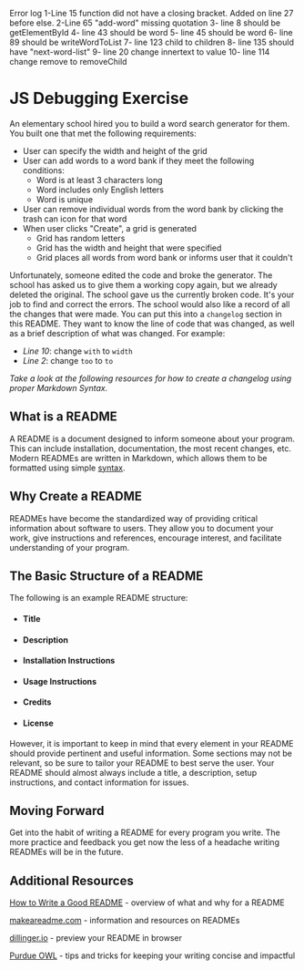 Error log
1-Line 15 function did not have a closing bracket. Added on line 27 before else.
2-Line 65 "add-word" missing quotation
3- line 8 should be getElementById
4- line 43 should be word
5- line 45 should be word
6- line 89 should be writeWordToList
7- line 123 child to children
8- line 135 should have "next-word-list"
9- line 20 change innertext to value
10- line 114 change remove to removeChild








































# JS Debugging Exercise
An elementary school hired you to build a word search generator for them. You built one that met the following requirements:
* User can specify the width and height of the grid
* User can add words to a word bank if they meet the following conditions:
    * Word is at least 3 characters long
    * Word includes only English letters
    * Word is unique
* User can remove individual words from the word bank by clicking the trash can icon for that word
* When user clicks "Create", a grid is generated
    * Grid has random letters
    * Grid has the width and height that were specified
    * Grid places all words from word bank or informs user that it couldn't

Unfortunately, someone edited the code and broke the generator. The school has asked us to give them a working copy again, but we already deleted the original. The school gave us the currently broken code. It's your job to find and correct the errors. The school would also like a record of all the changes that were made. You can put this into a `changelog` section in this README. They want to know the line of code that was changed, as well as a brief description of what was changed. For example:
* _Line 10_: change `with` to `width`
* _Line 2_: change `too` to `to`

_Take a look at the following resources for how to create a changelog using proper Markdown Syntax._

## What is a README

A README is a document designed to inform someone about your program. This can include installation, documentation, the most recent changes, etc. Modern READMEs are written in Markdown, which allows them to be formatted using simple [syntax](https://github.com/adam-p/markdown-here/wiki/Markdown-Cheatsheet).

## Why Create a README

READMEs have become the standardized way of providing critical information about software to users. They allow you to document your work, give instructions and references, encourage interest, and facilitate understanding of your program.

## The Basic Structure of a README

The following is an example README structure:

- #### Title
- #### Description
- #### Installation Instructions
- #### Usage Instructions
- #### Credits
- #### License

However, it is important to keep in mind that every element in your README should provide pertinent and useful information. Some sections may not be relevant, so be sure to tailor your README to best serve the user. Your README should almost always include a title, a description, setup instructions, and contact information for issues.

## Moving Forward

Get into the habit of writing a README for every program you write. The more practice and feedback you get now the less of a headache writing READMEs will be in the future.

## Additional Resources
[How to Write a Good README](https://www.freecodecamp.org/news/how-to-write-a-good-readme-file/) - overview of what and why for a README

[makeareadme.com](https://www.makeareadme.com/) - information and resources on READMEs

[dillinger.io](https://dillinger.io/) - preview your README in browser

[Purdue OWL](https://owl.purdue.edu/owl/general_writing/academic_writing/conciseness/index.html) - tips and tricks for keeping your writing concise and impactful
